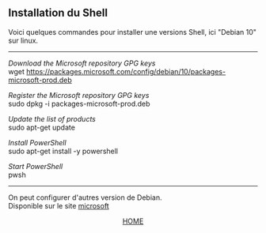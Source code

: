 ## Installation du Shell

Voici quelques commandes pour installer une versions Shell, ici "Debian 10" sur linux.


---
*Download the Microsoft repository GPG keys*  
wget https://packages.microsoft.com/config/debian/10/packages-microsoft-prod.deb

*Register the Microsoft repository GPG keys*  
sudo dpkg -i packages-microsoft-prod.deb

*Update the list of products*  
sudo apt-get update

*Install PowerShell*  
sudo apt-get install -y powershell

*Start PowerShell*  
pwsh

---

On peut configurer d'autres version de Debian.  
Disponible sur le site [microsoft](https://docs.microsoft.com/fr-fr/powershell/scripting/install/installing-powershell-core-on-linux?view=powershell-7.1)

<p align="center">
 <a href="https://github.com/nsegur66/Shell#sommaire">HOME</a>
</p>
